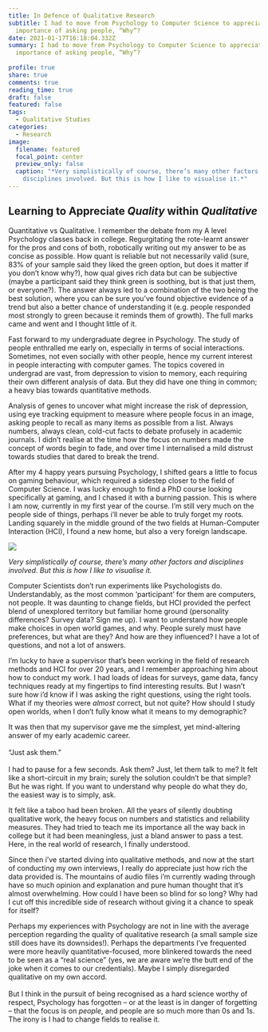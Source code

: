 ```yaml
---
title: In Defence of Qualitative Research
subtitle: I had to move from Psychology to Computer Science to appreciate the
  importance of asking people, “Why”?
date: 2021-01-17T16:18:04.332Z
summary: I had to move from Psychology to Computer Science to appreciate the
  importance of asking people, “Why”?
  
profile: true
share: true
comments: true
reading_time: true
draft: false
featured: false
tags:
  - Qualitative Studies
categories:
  - Research
image:
  filename: featured
  focal_point: center
  preview_only: false
  caption: "*Very simplistically of course, there’s many other factors and
    disciplines involved. But this is how I like to visualise it.*"
---
```

<!--StartFragment-->

## Learning to Appreciate *Quality* within *Qualitative*

<!--EndFragment-->

<!--StartFragment-->

Quantitative vs Qualitative. I remember the debate from my A level Psychology classes back in college. Regurgitating the rote-learnt answer for the pros and cons of both, robotically writing out my answer to be as concise as possible. How quant is reliable but not necessarily valid (sure, 83% of your sample said they liked the green option, but does it matter if you don’t know why?), how qual gives rich data but can be subjective (maybe a participant said they think green is soothing, but is that just them, or everyone?). The answer always led to a combination of the two being the best solution, where you can be sure you’ve found objective evidence of a trend but also a better chance of understanding it (e.g. people responded most strongly to green because it reminds them of growth). The full marks came and went and I thought little of it.

Fast forward to my undergraduate degree in Psychology. The study of people enthralled me early on, especially in terms of social interactions. Sometimes, not even socially with other people, hence my current interest in people interacting with computer games. The topics covered in undergrad are vast, from depression to vision to memory, each requiring their own different analysis of data. But they did have one thing in common; a heavy bias towards quantitative methods.

Analysis of genes to uncover what might increase the risk of depression, using eye tracking equipment to measure where people focus in an image, asking people to recall as many items as possible from a list. Always numbers, always clean, cold-cut facts to debate profusely in academic journals. I didn’t realise at the time how the focus on numbers made the concept of words begin to fade, and over time I internalised a mild distrust towards studies that dared to break the trend.

After my 4 happy years pursuing Psychology, I shifted gears a little to focus on gaming behaviour, which required a sidestep closer to the field of Computer Science. I was lucky enough to find a PhD course looking specifically at gaming, and I chased it with a burning passion. This is where I am now, currently in my first year of the course. I’m still very much on the people side of things, perhaps i’ll never be able to truly forget my roots. Landing squarely in the middle ground of the two fields at Human-Computer Interaction (HCI), I found a new home, but also a very foreign landscape.

<!--EndFragment-->

<!--StartFragment-->

![](https://faethfulexplorations.files.wordpress.com/2019/02/untitled-diagram-1.png)

<!--EndFragment-->

<!--StartFragment-->

*Very simplistically of course, there’s many other factors and disciplines involved. But this is how I like to visualise it.*

<!--EndFragment-->

<!--StartFragment-->

Computer Scientists don’t run experiments like Psychologists do. Understandably, as the most common ‘participant’ for them are computers, not people. It was daunting to change fields, but HCI provided the perfect blend of unexplored territory but familiar home ground (personality differences? Survey data? Sign me up). I want to understand how people make choices in open world games, and why. People surely must have preferences, but what are they? And how are they influenced? I have a lot of questions, and not a lot of answers.

I’m lucky to have a supervisor that’s been working in the field of research methods and HCI for over 20 years, and I remember approaching him about how to conduct my work. I had loads of ideas for surveys, game data, fancy techniques ready at my fingertips to find interesting results. But I wasn’t sure how i’d know if I was asking the right questions, using the right tools. What if my theories were *almost* correct, but not quite? How should I study open worlds, when I don’t fully know what it means to my demographic?

It was then that my supervisor gave me the simplest, yet mind-altering answer of my early academic career.\
\
“Just ask them.”\
\
I had to pause for a few seconds. Ask them? Just, let them talk to me? It felt like a short-circuit in my brain; surely the solution couldn’t be that simple? But he was right. If you want to understand why people do what they do, the easiest way is to simply, ask.

It felt like a taboo had been broken. All the years of silently doubting qualitative work, the heavy focus on numbers and statistics and reliability measures. They had tried to teach me its importance all the way back in college but it had been meaningless, just a bland answer to pass a test. Here, in the real world of research, I finally understood.

Since then i’ve started diving into qualitative methods, and now at the start of conducting my own interviews, I really do appreciate just how rich the data provided is. The mountains of audio files i’m currently wading through have so much opinion and explanation and pure human thought that it’s almost overwhelming. How could I have been so blind for so long? Why had I cut off this incredible side of research without giving it a chance to speak for itself?

Perhaps my experiences with Psychology are not in line with the average perception regarding the quality of qualitative research (a small sample size still does have its downsides!). Perhaps the departments I’ve frequented were more heavily quantitative-focused, more blinkered towards the need to be seen as a “real science” (yes, we are aware we’re the butt end of the joke when it comes to our credentials). Maybe I simply disregarded qualitative on my own accord.\
\
But I think in the pursuit of being recognised as a hard science worthy of respect, Psychology has forgotten – or at the least is in danger of forgetting – that the focus is on *people*, and people are so much more than 0s and 1s. The irony is I had to change fields to realise it.

<!--EndFragment-->

